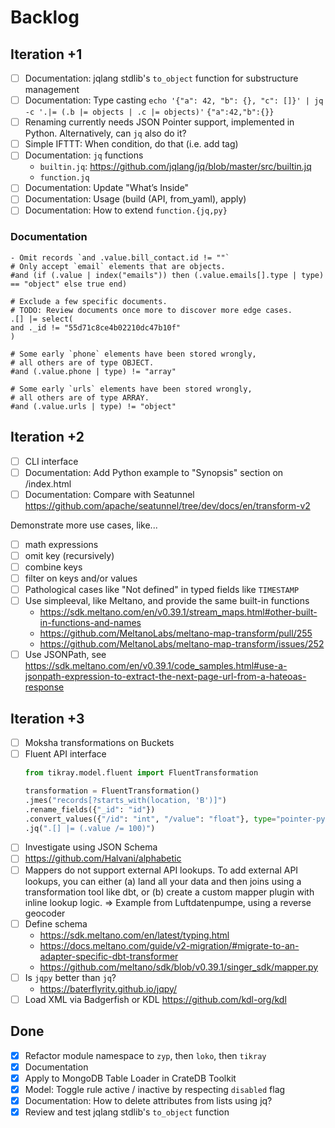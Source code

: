 # Backlog

## Iteration +1
- [ ] Documentation: jqlang stdlib's `to_object` function for substructure management
- [ ] Documentation: Type casting
  `echo '{"a": 42, "b": {}, "c": []}' | jq -c '.|= (.b |= objects | .c |= objects)'`
  `{"a":42,"b":{}}`
- [ ] Renaming currently needs JSON Pointer support, implemented in Python.
  Alternatively, can `jq` also do it?
- [ ] Simple IFTTT: When condition, do that (i.e. add tag)
- [ ] Documentation: `jq` functions
  - `builtin.jq`: https://github.com/jqlang/jq/blob/master/src/builtin.jq
  - `function.jq`
- [ ] Documentation: Update "What’s Inside"
- [ ] Documentation: Usage (build (API, from_yaml), apply)
- [ ] Documentation: How to extend `function.{jq,py}`

### Documentation
```
- Omit records `and .value.bill_contact.id != ""`
# Only accept `email` elements that are objects.
#and (if (.value | index("emails")) then (.value.emails[].type | type) == "object" else true end)

# Exclude a few specific documents.
# TODO: Review documents once more to discover more edge cases.
.[] |= select(
and ._id != "55d71c8ce4b02210dc47b10f"
)

# Some early `phone` elements have been stored wrongly,
# all others are of type OBJECT.
#and (.value.phone | type) != "array"

# Some early `urls` elements have been stored wrongly,
# all others are of type ARRAY.
#and (.value.urls | type) != "object"
```


## Iteration +2
- [ ] CLI interface
- [ ] Documentation: Add Python example to "Synopsis" section on /index.html
- [ ] Documentation: Compare with Seatunnel
  https://github.com/apache/seatunnel/tree/dev/docs/en/transform-v2

Demonstrate more use cases, like...
- [ ] math expressions
- [ ] omit key (recursively)
- [ ] combine keys
- [ ] filter on keys and/or values
- [ ] Pathological cases like "Not defined" in typed fields like `TIMESTAMP`
- [ ] Use simpleeval, like Meltano, and provide the same built-in functions
  - https://sdk.meltano.com/en/v0.39.1/stream_maps.html#other-built-in-functions-and-names
  - https://github.com/MeltanoLabs/meltano-map-transform/pull/255
  - https://github.com/MeltanoLabs/meltano-map-transform/issues/252
- [ ] Use JSONPath, see https://sdk.meltano.com/en/v0.39.1/code_samples.html#use-a-jsonpath-expression-to-extract-the-next-page-url-from-a-hateoas-response

## Iteration +3
- [ ] Moksha transformations on Buckets
- [ ] Fluent API interface
  ```python
  from tikray.model.fluent import FluentTransformation

  transformation = FluentTransformation()
  .jmes("records[?starts_with(location, 'B')]")
  .rename_fields({"_id": "id"})
  .convert_values({"/id": "int", "/value": "float"}, type="pointer-python")
  .jq(".[] |= (.value /= 100)")
  ```
- [ ] Investigate using JSON Schema
- [ ] https://github.com/Halvani/alphabetic
- [ ] Mappers do not support external API lookups.
  To add external API lookups, you can either (a) land all your data and
  then joins using a transformation tool like dbt, or (b) create a custom
  mapper plugin with inline lookup logic.
  => Example from Luftdatenpumpe, using a reverse geocoder
- [ ] Define schema
  - https://sdk.meltano.com/en/latest/typing.html
  - https://docs.meltano.com/guide/v2-migration/#migrate-to-an-adapter-specific-dbt-transformer
  - https://github.com/meltano/sdk/blob/v0.39.1/singer_sdk/mapper.py
- [ ] Is `jqpy` better than `jq`?
  - https://baterflyrity.github.io/jqpy/
- [ ] Load XML via Badgerfish or KDL
  https://github.com/kdl-org/kdl

## Done
- [x] Refactor module namespace to `zyp`, then `loko`, then `tikray`
- [x] Documentation
- [x] Apply to MongoDB Table Loader in CrateDB Toolkit
- [x] Model: Toggle rule active / inactive by respecting `disabled` flag
- [x] Documentation: How to delete attributes from lists using jq?
- [x] Review and test jqlang stdlib's `to_object` function
